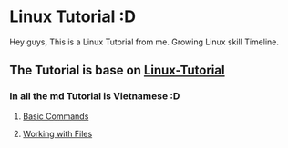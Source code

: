 # Linux Tutorial :D
Hey guys, This is a Linux Tutorial from me. Growing Linux skill Timeline.

## The Tutorial is base on [Linux-Tutorial](https://github.com/niemdinhtrong/Linux-Tutorial)

### In all the md Tutorial is Vietnamese :D

1. [Basic Commands](https://github.com/quanganh1996111/Linux-Tutorial/blob/master/Tutorial%20Content/Basic%20Commands.md)

2. [Working with Files](https://github.com/quanganh1996111/Linux-Tutorial/blob/master/Tutorial%20Content/Working%20with%20files.md)

